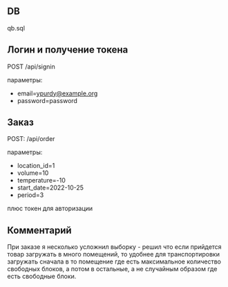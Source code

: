 
## DB

qb.sql

## Логин и получение токена
POST /api/signin

параметры:

- email=ypurdy@example.org
- password=password

## Заказ
POST: /api/order

параметры:

- location_id=1
- volume=10
- temperature=-10
- start_date=2022-10-25
- period=3

плюс токен для авторизации

## Комментарий
При заказе я несколько усложнил выборку - решил что если прийдется товар загружать в много помещений, то удобнее для транспортировки загружать сначала в то помещение где есть максимальное количество свободных блоков, а потом в остальные, а не случайным образом где есть свободные блоки.
